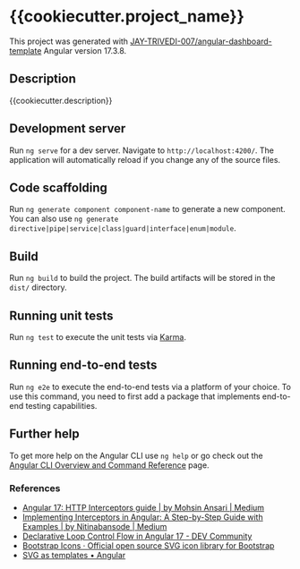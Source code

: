 # {{cookiecutter.project_name}}

This project was generated with [JAY-TRIVEDI-007/angular-dashboard-template](https://github.com/JAY-TRIVEDI-007/angular-dashboard-template) Angular version 17.3.8.

## Description

{{cookiecutter.description}}

## Development server

Run `ng serve` for a dev server. Navigate to `http://localhost:4200/`. The application will automatically reload if you change any of the source files.

## Code scaffolding

Run `ng generate component component-name` to generate a new component. You can also use `ng generate directive|pipe|service|class|guard|interface|enum|module`.

## Build

Run `ng build` to build the project. The build artifacts will be stored in the `dist/` directory.

## Running unit tests

Run `ng test` to execute the unit tests via [Karma](https://karma-runner.github.io).

## Running end-to-end tests

Run `ng e2e` to execute the end-to-end tests via a platform of your choice. To use this command, you need to first add a package that implements end-to-end testing capabilities.

## Further help

To get more help on the Angular CLI use `ng help` or go check out the [Angular CLI Overview and Command Reference](https://angular.io/cli) page.

### References

- [Angular 17: HTTP Interceptors guide | by Mohsin Ansari | Medium](https://medium.com/@mohsinogen/angular-17-http-interceptors-guide-417e7c8ffada)
- [Implementing Interceptors in Angular: A Step-by-Step Guide with Examples | by Nitinabansode | Medium](https://medium.com/@nitinabansode/implementing-interceptors-in-angular-a-step-by-step-guide-with-examples-77e629773d99)
- [Declarative Loop Control Flow in Angular 17 - DEV Community](https://dev.to/this-is-angular/declarative-loop-control-flow-in-angular-17-97d)
- [Bootstrap Icons · Official open source SVG icon library for Bootstrap](https://icons.getbootstrap.com/)
- [SVG as templates • Angular](https://angular.dev/guide/templates/svg-in-templates)

